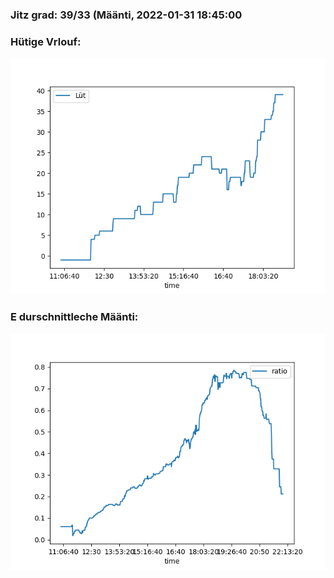### Jitz grad: 39/33 (Määnti, 2022-01-31 18:45:00

### Hütige Vrlouf:
![Graph](Today.png)

### E durschnittleche Määnti:
![Graph](Määnti.png)